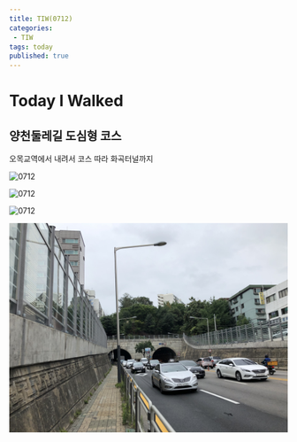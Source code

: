 ```yaml
---
title: TIW(0712)
categories:
 - TIW
tags: today
published: true
---
```

# Today I Walked
 
## 양천둘레길 도심형 코스

오목교역에서 내려서 코스 따라 화곡터널까지

![0712](/images/0711/07121178.jpg)  

![0712](/images/0711/07121182.jpg)  

![0712](/images/0711/07121183.jpg)  

![0712](/images/0712/07121184.jpg)  
